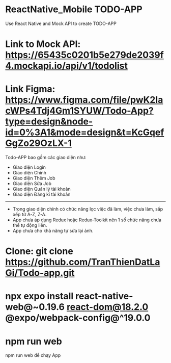 # ReactNative_Mobile TODO-APP
Use React Native and Mock API to create TODO-APP
# Link to Mock API:  https://65435c0201b5e279de2039f4.mockapi.io/api/v1/todolist
# Link Figma: https://www.figma.com/file/pwK2IacWPs4Tdj4Gm1SYUW/Todo-App?type=design&node-id=0%3A1&mode=design&t=KcGqefGgZo29OzLX-1
Todo-APP bao gồm các giao diện như:
- Giao diện Login
- Giao diện Chính
- Giao diện Thêm Job
- Giao diện Sửa Job
- Giao diện Quản lý tài khoản
- Giao diện Đăng kí tài khoản
-----------------------------------------------
- Trong giao diện chính có chức năng lọc việc đã làm, việc chưa làm, sắp xếp từ A-Z, Z-A.
- App chưa áp dụng Redux hoặc Redux-Toolkit nên 1 số chức năng chưa thể tự động liền.
- App chưa cho khả năng tự sửa lại ảnh.

# Clone: git clone https://github.com/TranThienDatLaGi/Todo-app.git

# npx expo install react-native-web@~0.19.6 react-dom@18.2.0 @expo/webpack-config@^19.0.0

# npm run web 
npm run web để chạy App

